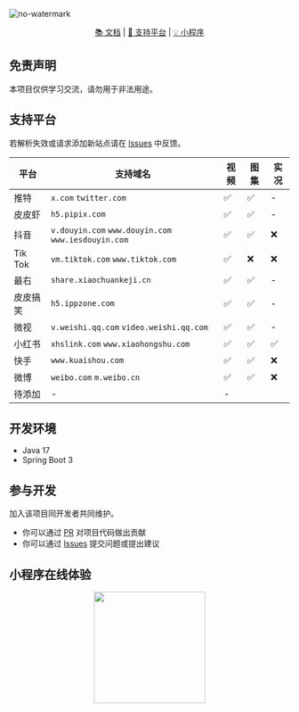 ![no-watermark](https://socialify.git.ci/LauZzL/no-watermark/image?custom_description=%E5%9F%BA%E4%BA%8E+Spring+Boot+3+%E7%9A%84%E7%9F%AD%E8%A7%86%E9%A2%91%2F%E5%9B%BE%E9%9B%86%E5%8E%BB%E6%B0%B4%E5%8D%B0%E6%9C%8D%E5%8A%A1&custom_language=Spring+Boot&description=1&font=Inter&forks=1&language=1&name=1&owner=1&pattern=Circuit+Board&stargazers=1&theme=Auto)

<p align="center">
<p align="center">
<a href="./wiki/index.md">📚 文档</a> |
<a href="#支持平台">🎯 支持平台</a> |
<a href="#小程序在线体验">💡 小程序</a>
</p>

## 免责声明

本项目仅供学习交流，请勿用于非法用途。

## 支持平台

若解析失效或请求添加新站点请在 [Issues](https://github.com/LauZzL/no-watermark/issues) 中反馈。

| 平台      | 支持域名                                              | 视频 | 图集 | 实况 |
|---------|---------------------------------------------------|----|---|----|
| 推特      | `x.com` `twitter.com`                             | ✅  | ✅ | -  |
| 皮皮虾     | `h5.pipix.com`                                    | ✅  | ✅ | -  |
| 抖音      | `v.douyin.com` `www.douyin.com` `www.iesdouyin.com` | ✅  | ✅ | ❌️ |
| Tik Tok | `vm.tiktok.com` `www.tiktok.com`                  | ✅  | ❌️ | ❌️ |
| 最右      | `share.xiaochuankeji.cn`                          | ✅  | ✅ | -  |
| 皮皮搞笑    | `h5.ippzone.com`                                  | ✅  | ✅ | -  |
| 微视      | `v.weishi.qq.com` `video.weishi.qq.com`           | ✅  | ✅ | -  |
| 小红书     | `xhslink.com` `www.xiaohongshu.com`               | ✅  | ✅ | ✅ |
| 快手      | `www.kuaishou.com`                                | ✅  | ✅ | ❌️ |
| 微博      | `weibo.com` `m.weibo.cn`                         | ✅  | ✅ | ❌️ |
| 待添加     | -                                                 | -  |


## 开发环境

- Java 17
- Spring Boot 3

## 参与开发

加入该项目同开发者共同维护。

- 你可以通过 [PR](https://github.com/LauZzL/no-watermark/pulls) 对项目代码做出贡献
- 你可以通过 [Issues](https://github.com/LauZzL/no-watermark/issues) 提交问题或提出建议


## 小程序在线体验

<div align="center" >
<img style="display: block; margin: 0 auto; " src="https://iili.io/FtOBlkX.jpg" width="200" height="200" />
</div>